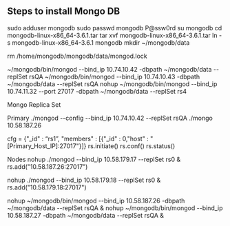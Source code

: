 ## Steps to install Mongo DB

sudo adduser mongodb
sudo passwd mongodb
	P@ssw0rd
su mongodb
cd
mongodb-linux-x86_64-3.6.1.tar
tar xvf mongodb-linux-x86_64-3.6.1.tar
ln -s mongodb-linux-x86_64-3.6.1 mongodb
mkdir ~/mongodb/data

rm /home/mongodb/mongodb/data/mongod.lock

~/mongodb/bin/mongod --bind_ip 10.74.10.42 -dbpath ~/mongodb/data --replSet rsQA
~/mongodb/bin/mongod --bind_ip 10.74.10.43 -dbpath ~/mongodb/data --replSet rsQA
nohup ~/mongodb/bin/mongod --bind_ip 10.74.11.32 --port 27017 -dbpath ~/mongodb/data --replSet rs4

Mongo Replica Set

Primary
./mongod --config --bind_ip 10.74.10.42 --replSet rsQA
./mongo 10.58.187.26

cfg = {"_id" : “rs1”, "members" : [{"_id" : 0,"host" : "[Primary_Host_IP]:27017"}]}
rs.initiate()
rs.conf()
rs.status()

Nodes
nohup ./mongod --bind_ip 10.58.179.17 --replSet rs0 &
rs.add("10.58.187.26:27017")

nohup ./mongod --bind_ip 10.58.179.18 --replSet rs0 &
rs.add("10.58.179.18:27017")

nohup ~/mongodb/bin/mongod --bind_ip 10.58.187.26 -dbpath ~/mongodb/data --replSet rsQA &
nohup ~/mongodb/bin/mongod --bind_ip 10.58.187.27 -dbpath ~/mongodb/data --replSet rsQA &